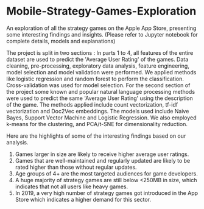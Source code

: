 # Mobile-Strategy-Games-Exploration
An exploration of all the strategy games on the Apple App Store, presenting some interesting findings and insights. (Please refer to Jupyter notebook for complete details, models and explanations)

The project is split in two sections : In parts 1 to 4, all features of the entire dataset are used to predict the 'Average User Rating' of the games. Data cleaning, pre-processing, exploratory data analysis, feature engineering, model selection and model validation were performed. We applied methods like logistic regression and random forest to perform the classification. Cross-validation was used for model selection.
For the second section of the project some known and popular natural language processing methods were used to predict the same 'Average User Rating' using the description of the game. The methods applied include count vectorization, tf-idf vectorization and Doc2Vec embeddings. The models used include Naive Bayes, Support Vector Machine and Logistic Regression. We also employed k-means for the clustering, and PCA/t-SNE for dimensionality reduction.


Here are the highlights of some of the interesting findings based on our analysis.
1.	Games larger in size are likely to receive higher average user ratings.
2.	Games that are well-maintained and regularly updated are likely to be rated higher than those without regular updates.
3.	Age groups of 4+ are the most targeted audiences for game developers.
4.	A huge majority of strategy games are still below <250MB in size, which indicates that not all users like heavy games.
5.	In 2019, a very high number of strategy games got introduced in the App Store which indicates a higher demand for this sector.

